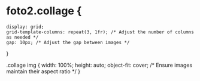 # foto2.collage {
    display: grid;
    grid-template-columns: repeat(3, 1fr); /* Adjust the number of columns as needed */
    gap: 10px; /* Adjust the gap between images */
}

.collage img {
    width: 100%;
    height: auto;
    object-fit: cover; /* Ensure images maintain their aspect ratio */
}
